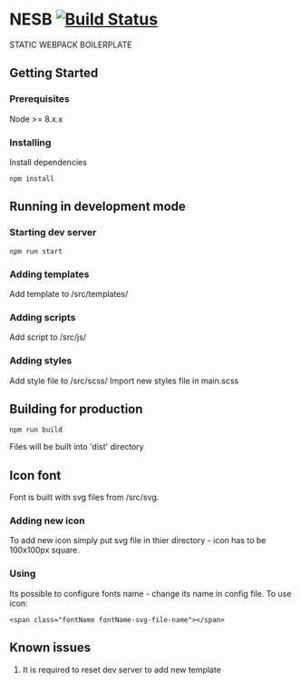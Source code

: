 # NESB [![Build Status](https://travis-ci.org/zniszcz/ci-exercise.svg?branch=master)](https://travis-ci.org/zniszcz/ci-exercise)
STATIC WEBPACK BOILERPLATE

## Getting Started

### Prerequisites

Node >= 8.x.x

### Installing

Install dependencies

```
npm install
```

## Running in development mode

### Starting dev server

```
npm run start
```

### Adding templates
Add template to /src/templates/

### Adding scripts
Add script to /src/js/

### Adding styles
Add style file to /src/scss/
Import new styles file in main.scss


## Building for production

```
npm run build
```

Files will be built into 'dist' directory

## Icon font

Font is built with svg files from /src/svg.

### Adding new icon
To add new icon simply put svg file in thier directory - icon has to be 100x100px square.

### Using
Its possible to configure fonts name - change its name in config file.
To use icon:
```
<span class="fontName fontName-svg-file-name"></span>
```

## Known issues

1. It is required to reset dev server to add new template
